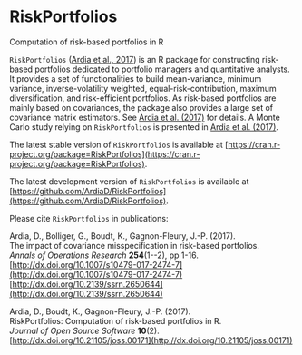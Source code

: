 # RiskPortfolios
Computation of risk-based portfolios in R

`RiskPortfolios` ([Ardia et al., 2017](http://dx.doi.org/10.21105/joss.00171)) is an R package for constructing risk-based portfolios dedicated to portfolio managers 
and quantitative analysts. It provides a set of functionalities to build mean-variance, minimum variance, inverse-volatility weighted, 
equal-risk-contribution, maximum diversification, and risk-efficient portfolios. As risk-based portfolios are
mainly based on covariances, the package also provides a large set of covariance matrix estimators. See [Ardia et al. (2017)](http://dx.doi.org/10.21105/joss.00171) for details. A Monte Carlo study relying on `RiskPortfolios` is presented in [Ardia et al. (2017)](http://dx.doi.org/10.1007/s10479-017-2474-7).

The latest stable version of `RiskPortfolios` is available at [https://cran.r-project.org/package=RiskPortfolios](https://cran.r-project.org/package=RiskPortfolios).

The latest development version of `RiskPortfolios` is available at [https://github.com/ArdiaD/RiskPortfolios](https://github.com/ArdiaD/RiskPortfolios).

Please cite `RiskPortfolios` in publications:

Ardia, D., Bolliger, G., Boudt, K., Gagnon-Fleury, J.-P. (2017).      
The impact of covariance misspecification in risk-based portfolios.      
_Annals of Operations Research_ **254**(1--2), pp 1-16.      
[http://dx.doi.org/10.1007/s10479-017-2474-7](http://dx.doi.org/10.1007/s10479-017-2474-7)   
[http://dx.doi.org/10.2139/ssrn.2650644](http://dx.doi.org/10.2139/ssrn.2650644) 
   
Ardia, D., Boudt, K., Gagnon-Fleury, J.-P. (2017).      
RiskPortfolios: Computation of risk-based portfolios in R.        
_Journal of Open Source Software_ **10**(2).    
[http://dx.doi.org/10.21105/joss.00171](http://dx.doi.org/10.21105/joss.00171)      